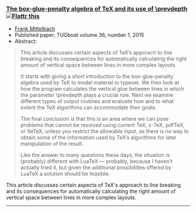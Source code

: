 
### <a href="{{site.baseurl}}/publications/2015-FMi-TUB-tb112mitt-prevdepth.pdf" target="_blank" onclick="vgwPixelCall('be7380004b504e3690a5c4c96e8c8d77');">The box-glue-penalty algebra of TeX and its use of \prevdepth</a> <a target="_blank" href="https://flattr.com/submit/auto?user_id=Frank.Mittelbach&url=http%3A%2F%2Flatex-project.org%2Fpublications%2F2015-FMi-TUB-tb112mitt-prevdepth.pdf"><img border="0" title="Flattr this" alt="Flattr this" src="//button.flattr.com/flattr-badge-large.png"/></a>

+ [Frank Mittelbach]({{site.baseurl}}/about/team/#frank-mittelbach)
+ Published paper, TUGboat volume 36, number 1, 2015
+ Abstract:
> This article discusses certain aspects of TeX’s approach to line
> breaking and its consequences for automatically calculating the
> right amount of vertical space between lines in more complex layouts.
> 
> It starts with giving a short introduction to the box-glue-penalty
> algebra used by TeX to model material to typeset. We then look at
> how the program calculates the vertical glue between lines in which
> the parameter \prevdepth plays a crucial role. Next we examine
> different types of output routines and evaluate how and to what extent
> the TeX algorithms can accommodate their goals.
> 
> The final conclusion is that this is an area where we can pose
> problems that cannot be resolved using current TeX, ε-TeX, pdfTeX,
> or XeTeX, unless you restrict the allowable input, as there is no
> way to obtain some of the information used by TeX’s algorithms for
> later manipulation of the result.
> 
> Like the answer to many questions these days, the situation is
> (probably) different with LuaTeX — probably, because I haven’t
> actually tried it, but given the additional possibilities offered by
> LuaTeX a solution should be feasible.



This article discusses certain aspects of TeX's approach to line
breaking and its consequences for automatically calculating the right
amount of vertical space between lines in more complex layouts.

***

